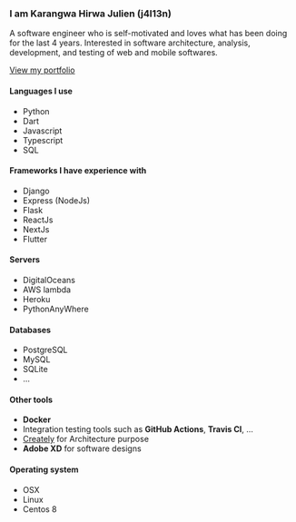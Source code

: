 ### I am Karangwa Hirwa Julien (j4l13n)

<!--
**j4l13n/j4l13n** is a ✨ _special_ ✨ repository because its `README.md` (this file) appears on your GitHub profile.

Here are some ideas to get you started:

- 🔭 I’m currently working on ...
- 🌱 I’m currently learning ...
- 👯 I’m looking to collaborate on ...
- 🤔 I’m looking for help with ...
- 💬 Ask me about ...
- 📫 How to reach me: ...
- 😄 Pronouns: ...
- ⚡ Fun fact: ...
-->


A software engineer who is self-motivated and loves what has been doing for the last 4 years. Interested in software architecture, analysis, development, and testing of web and mobile softwares. 

[View my portfolio](https://buildasoft.rw)


#### Languages I use

- Python
- Dart
- Javascript
- Typescript
- SQL

#### Frameworks I have experience with

- Django
- Express (NodeJs)
- Flask
- ReactJs
- NextJs
- Flutter


#### Servers

- DigitalOceans
- AWS lambda
- Heroku
- PythonAnyWhere

#### Databases

- PostgreSQL
- MySQL
- SQLite
- ...


#### Other tools

- **Docker** 
- Integration testing tools such as **GitHub Actions**, **Travis CI**, ...
- [Creately](https://creately.com) for Architecture purpose
- **Adobe XD** for software designs


#### Operating system

- OSX
- Linux
- Centos 8
